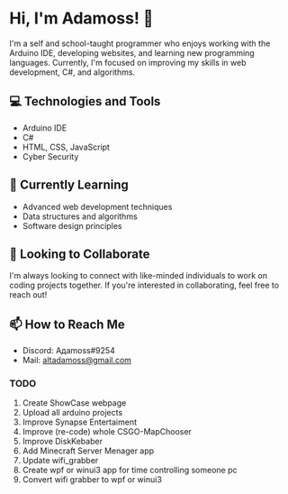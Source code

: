 # Hi, I'm Adamoss! 👋
I'm a self and school-taught programmer who enjoys working with the Arduino IDE, developing websites, and learning new programming languages. Currently, I'm focused on improving my skills in web development, C#, and algorithms.

## 💻 Technologies and Tools
- Arduino IDE
- C#
- HTML, CSS, JavaScript
- Cyber Security

## 🌱 Currently Learning
* Advanced web development techniques
* Data structures and algorithms
* Software design principles

## 🤝 Looking to Collaborate
I'm always looking to connect with like-minded individuals to work on coding projects together. If you're interested in collaborating, feel free to reach out!

## 📫 How to Reach Me
* Discord: Aдamoss#9254
* Mail:  [altadamoss@gmail.com](user@example.com)




### TODO
1. Create ShowCase webpage
2. Upload all arduino projects
3. Improve Synapse Entertaiment
4. Improve (re-code) whole CSGO-MapChooser
5. Improve DiskKebaber
6. Add Minecraft Server Menager app
7. Update wifi_grabber
8. Create wpf or winui3 app for time controlling someone pc
9. Convert wifi grabber to wpf or winui3
